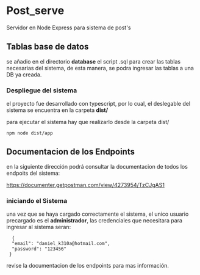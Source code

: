 # Post_serve
Servidor en Node Express para sistema de post's

## Tablas base de datos
  se añadio en el directorio **database** el script .sql para crear las tablas necesarias del sistema, de esta manera, se podra ingresar las tablas a una DB ya creada.

### Despliegue del sistema
  el proyecto fue desarrollado con typescript, por lo cual, el deslegable del sistema se encuentra en la carpeta **dist/**
  
 para ejecutar el sistema hay que realizarlo desde la carpeta dist/
 ```
npm node dist/app
```

## Documentacion de los Endpoints

en la siguiente dirección podrá consultar la documentacion de todos los endpoits del sistema:

https://documenter.getpostman.com/view/4273954/TzCJgAS1

### iniciando el Sistema

  una vez que se haya cargado correctamente el sistema, el unico usuario precargado es el **administrador**, las credenciales que necesitara para ingresar al sistema seran:
  
  ```
    {
    "email": "daniel_k310a@hotmail.com",
    "password": "123456"
   }
```

revise la documentacion de los endpoints para mas información.



